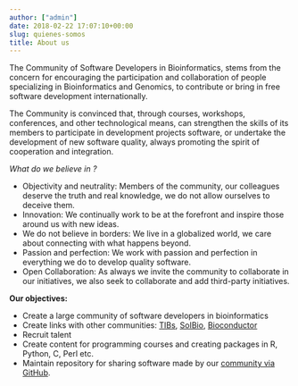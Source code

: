 ```yaml
---
author: ["admin"]
date: 2018-02-22 17:07:10+00:00
slug: quienes-somos
title: About us
---
```


The Community of Software Developers in Bioinformatics, stems from the concern for encouraging the participation and collaboration of people specializing in Bioinformatics and Genomics, to contribute or bring in free software development internationally.

The Community is convinced that, through courses, workshops, conferences, and other technological means, can strengthen the skills of its members to participate in development projects software, or undertake the development of new software quality, always promoting the spirit of cooperation and integration.

*What do we believe in ?*

* Objectivity and neutrality: Members of the community, our colleagues deserve the truth and real knowledge, we do not allow ourselves to deceive them.
* Innovation: We continually work to be at the forefront and inspire those around us with new ideas.
* We do not believe in borders: We live in a globalized world, we care about connecting with what happens beyond.
* Passion and perfection: We work with passion and perfection in everything we do to develop quality software.
* Open Collaboration: As always we invite the community to collaborate in our initiatives, we also seek to collaborate and add third-party initiatives.


**Our objectives:**

* Create a large community of software developers in bioinformatics
* Create links with other communities: [TIBs](http://congresos.nnb.unam.mx/), [SoIBio](http://www.soibio.org/), [Bioconductor](http://bioconductor.org/)
* Recruit talent
* Create content for programming courses and creating packages in R, Python, C, Perl etc.
* Maintain repository for sharing software made by our [community via GitHub](https://github.com/comunidadBioInfo).
